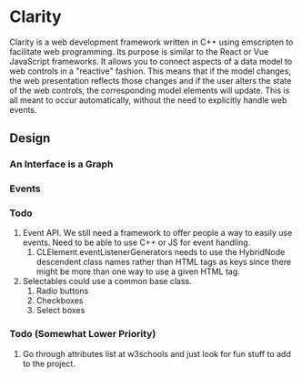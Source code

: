 # Clarity

Clarity is a web development framework written in C++ using emscripten to facilitate web programming. Its purpose is similar to the React or Vue JavaScript frameworks. It allows you to connect aspects of a data model to web controls in a "reactive" fashion. This means that if the model changes, the web presentation reflects those changes and if the user alters the state of the web controls, the corresponding model elements will update. This is all meant to occur automatically, without the need to explicitly handle web events.

## Design

### An Interface is a Graph

### Events ###



### Todo ###


1. Event API. We still need a framework to offer people a way to easily use events. Need to be able to use C++ or JS for event handling. 
   1. CLElement.eventListenerGenerators needs to use the HybridNode descendent class names rather than HTML tags as keys since there might be more than one way to use a given HTML tag.
2. Selectables could use a common base class.
   1. Radio buttons
   2. Checkboxes
   3. Select boxes 


### Todo (Somewhat Lower Priority) ###
1. Go through attributes list at w3schools and just look for fun stuff to add to the project.
